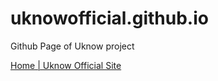 # uknowofficial.github.io
Github Page of Uknow project

[Home | Uknow Official Site](https://uknowofficial.github.io/)

